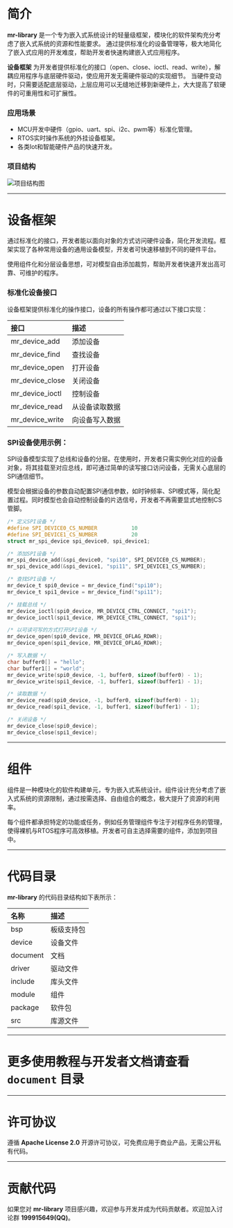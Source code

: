 ﻿# 简介

**mr-library** 是一个专为嵌入式系统设计的轻量级框架，模块化的软件架构充分考虑了嵌入式系统的资源和性能要求。 
通过提供标准化的设备管理等，极大地简化了嵌入式应用的开发难度，帮助开发者快速构建嵌入式应用程序。

**设备框架** 为开发者提供标准化的接口（open、close、ioctl、read、write），解耦应用程序与底层硬件驱动，使应用开发无需硬件驱动的实现细节。
当硬件变动时，只需要适配底层驱动，上层应用可以无缝地迁移到新硬件上，大大提高了软硬件的可重用性和可扩展性。

### 应用场景

- MCU开发中硬件（gpio、uart、spi、i2c、pwm等）标准化管理。
- RTOS实时操作系统的外挂设备框架。
- 各类Iot和智能硬件产品的快速开发。

### 项目结构

![项目结构图](https://gitee.com/MacRsh/mr-library/raw/master/document/resource/framework.png)

 ----------

# 设备框架

通过标准化的接口，开发者能以面向对象的方式访问硬件设备，简化开发流程。框架实现了各种常用设备的通用设备模型，开发者可快速移植到不同的硬件平台。

使用组件化和分层设备思想，可对模型自由添加裁剪，帮助开发者快速开发出高可靠、可维护的程序。

### 标准化设备接口

设备框架提供标准化的操作接口，设备的所有操作都可通过以下接口实现：

| 接口              | 描述      |
|:----------------|:--------|
| mr_device_add   | 添加设备    |
| mr_device_find  | 查找设备    |
| mr_device_open  | 打开设备    |
| mr_device_close | 关闭设备    |
| mr_device_ioctl | 控制设备    |
| mr_device_read  | 从设备读取数据 |
| mr_device_write | 向设备写入数据 |

### SPI设备使用示例：

SPI设备模型实现了总线和设备的分层。在使用时，开发者只需实例化对应的设备对象，将其挂载至对应总线，即可通过简单的读写接口访问设备，无需关心底层的SPI通信细节。

模型会根据设备的参数自动配置SPI通信参数，如时钟频率、SPI模式等，简化配置过程。同时模型也会自动控制设备的片选信号，开发者不再需要显式地控制CS管脚。

```c
/* 定义SPI设备 */
#define SPI_DEVICE0_CS_NUMBER           10
#define SPI_DEVICE1_CS_NUMBER           20
struct mr_spi_device spi_device0, spi_device1;

/* 添加SPI设备 */
mr_spi_device_add(&spi_device0, "spi10", SPI_DEVICE0_CS_NUMBER);
mr_spi_device_add(&spi_device1, "spi11", SPI_DEVICE1_CS_NUMBER);

/* 查找SPI设备 */
mr_device_t spi0_device = mr_device_find("spi10");
mr_device_t spi1_device = mr_device_find("spi11");

/* 挂载总线 */
mr_device_ioctl(spi0_device, MR_DEVICE_CTRL_CONNECT, "spi1");
mr_device_ioctl(spi1_device, MR_DEVICE_CTRL_CONNECT, "spi1");

/* 以可读可写的方式打开SPI设备 */
mr_device_open(spi0_device, MR_DEVICE_OFLAG_RDWR);
mr_device_open(spi1_device, MR_DEVICE_OFLAG_RDWR);

/* 写入数据 */
char buffer0[] = "hello";
char buffer1[] = "world";
mr_device_write(spi0_device, -1, buffer0, sizeof(buffer0) - 1);
mr_device_write(spi1_device, -1, buffer1, sizeof(buffer1) - 1);

/* 读取数据 */
mr_device_read(spi0_device, -1, buffer0, sizeof(buffer0) - 1);
mr_device_read(spi1_device, -1, buffer1, sizeof(buffer1) - 1);

/* 关闭设备 */
mr_device_close(spi0_device);
mr_device_close(spi1_device);
```

 ----------

# 组件

组件是一种模块化的软件构建单元，专为嵌入式系统设计。组件设计充分考虑了嵌入式系统的资源限制，通过按需选择、自由组合的概念，极大提升了资源的利用率。

每个组件都承担特定的功能或任务，例如任务管理组件专注于对程序任务的管理，使得裸机与RTOS程序可高效移植。开发者可自主选择需要的组件，添加到项目中。

 ----------

# 代码目录

**mr-library** 的代码目录结构如下表所示：

| 名称       | 描述    |
|:---------|:------|
| bsp      | 板级支持包 |
| device   | 设备文件  |
| document | 文档    |
| driver   | 驱动文件  |
| include  | 库头文件  |
| module   | 组件    |
| package  | 软件包   |
| src      | 库源文件  |

 ----------

# 更多使用教程与开发者文档请查看 `document` 目录

 ----------

# 许可协议

遵循 **Apache License 2.0** 开源许可协议，可免费应用于商业产品，无需公开私有代码。

 ----------

# 贡献代码

如果您对 **mr-library** 项目感兴趣，欢迎参与开发并成为代码贡献者。欢迎加入讨论群 **199915649(QQ)**。